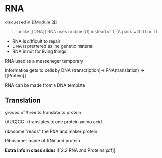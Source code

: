 # RNA
discussed in [[Module 2]]

>unlike [[DNA]] RNA uses uridine (U) instead of T (A pairs with U or T)

- RNA is difficult to repair
- DNA is preffered as the genetic material
- RNA in not for living things

RNA used as a messeneger temporary 

Information gets to cells by 
DNA (transcription)-> RNA(translation) -> [[Protein]]

RNA can be made from a DNA template

## Translation

groups of three to translate to protein

(AUG)CG
->translates to one protein amino acid

ribosome "reads" the RNA and makes protein

Ribosomes made of RNA and protein

**Extra info in class slides**
![[2.2 RNA and Proteins.pdf]]